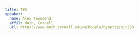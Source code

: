 ```yaml
---
title: TBA
speaker:
  name: Alex Townsend
  affil: Math, Cornell
  url: https://www.math.cornell.edu/m/People/bynetid/ajt253
---
```

